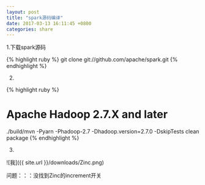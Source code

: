 ```yaml
---
layout: post
title: "spark源码编译"
date: 2017-03-13 16:11:45 +0800
categories: share
---
```

1.下载spark源码

{% highlight ruby %}
git clone git://github.com/apache/spark.git
{% endhighlight %}


2.
{% highlight ruby %}
# Apache Hadoop 2.7.X and later
./build/mvn -Pyarn -Phadoop-2.7 -Dhadoop.version=2.7.0 -DskipTests clean package
{% endhighlight %}

3.
![我]({{ site.url }}/downloads/Zinc.png)

问题：：：没找到Zinc的increment开关


